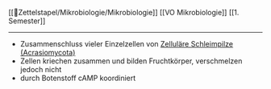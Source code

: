 [[📂Zettelstapel/Mikrobiologie/Mikrobiologie]] [[VO Mikrobiologie]] [[1. Semester]]

---

- Zusammenschluss vieler Einzelzellen von [Zelluläre Schleimpilze (Acrasiomycota)](Biologie-Bachelor/Mikrobiologie/Eukaryoten/Schleimpilze(Mycetozoa)/Zelluläre-Schleimpilze-(Acrasiomycota).md)
- Zellen kriechen zusammen und bilden Fruchtkörper, verschmelzen jedoch nicht
- durch Botenstoff cAMP koordiniert
